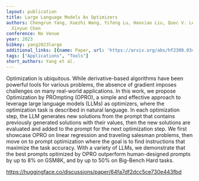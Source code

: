 ```yaml
---
layout: publication
title: Large Language Models As Optimizers
authors: Chengrun Yang, Xuezhi Wang, Yifeng Lu, Hanxiao Liu, Quoc V. Le, Denny Zhou,
  Xinyun Chen
conference: No Venue
year: 2023
bibkey: yang2023large
additional_links: [{name: Paper, url: 'https://arxiv.org/abs/hf2309.03409'}]
tags: ["Applications", "Tools"]
short_authors: Yang et al.
---
```

Optimization is ubiquitous. While derivative-based algorithms have been powerful tools for various problems, the absence of gradient imposes challenges on many real-world applications. In this work, we propose Optimization by PROmpting (OPRO), a simple and effective approach to leverage large language models (LLMs) as optimizers, where the optimization task is described in natural language. In each optimization step, the LLM generates new solutions from the prompt that contains previously generated solutions with their values, then the new solutions are evaluated and added to the prompt for the next optimization step. We first showcase OPRO on linear regression and traveling salesman problems, then move on to prompt optimization where the goal is to find instructions that maximize the task accuracy. With a variety of LLMs, we demonstrate that the best prompts optimized by OPRO outperform human-designed prompts by up to 8% on GSM8K, and by up to 50% on Big-Bench Hard tasks.

https://huggingface.co/discussions/paper/64fa7df2dcc5ce730e443fbd